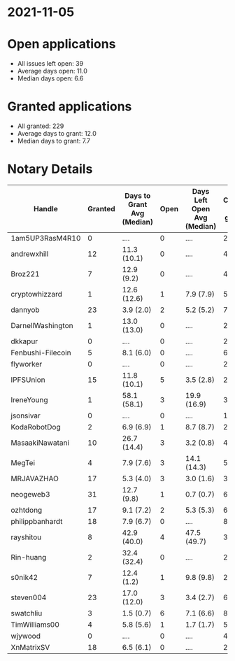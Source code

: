 2021-11-05
==========

# Open applications

- All issues left open: 39
- Average days open: 11.0
- Median days open: 6.6

# Granted applications

- All granted: 229
- Average days to grant: 12.0
- Median days to grant: 7.7

# Notary Details

| Handle            |   Granted | Days to Grant Avg (Median)   |   Open | Days Left Open Avg (Median)   |   Closed (no grant) |
|-------------------|-----------|------------------------------|--------|-------------------------------|---------------------|
| 1am5UP3RasM4R10   |         0 | ....                         |      0 | ....                          |                   2 |
| andrewxhill       |        12 | 11.3  (10.1)                 |      0 | ....                          |                  45 |
| Broz221           |         7 | 12.9  (9.2)                  |      0 | ....                          |                  48 |
| cryptowhizzard    |         1 | 12.6  (12.6)                 |      1 | 7.9  (7.9)                    |                   5 |
| dannyob           |        23 | 3.9  (2.0)                   |      2 | 5.2  (5.2)                    |                  74 |
| DarnellWashington |         1 | 13.0  (13.0)                 |      0 | ....                          |                   2 |
| dkkapur           |         0 | ....                         |      0 | ....                          |                   2 |
| Fenbushi-Filecoin |         5 | 8.1  (6.0)                   |      0 | ....                          |                  67 |
| flyworker         |         0 | ....                         |      0 | ....                          |                   2 |
| IPFSUnion         |        15 | 11.8  (10.1)                 |      5 | 3.5  (2.8)                    |                  27 |
| IreneYoung        |         1 | 58.1  (58.1)                 |      3 | 19.9  (16.9)                  |                   3 |
| jsonsivar         |         0 | ....                         |      0 | ....                          |                  13 |
| KodaRobotDog      |         2 | 6.9  (6.9)                   |      1 | 8.7  (8.7)                    |                   2 |
| MasaakiNawatani   |        10 | 26.7  (14.4)                 |      3 | 3.2  (0.8)                    |                  41 |
| MegTei            |         4 | 7.9  (7.6)                   |      3 | 14.1  (14.3)                  |                   5 |
| MRJAVAZHAO        |        17 | 5.3  (4.0)                   |      3 | 3.0  (1.6)                    |                  32 |
| neogeweb3         |        31 | 12.7  (9.8)                  |      1 | 0.7  (0.7)                    |                  60 |
| ozhtdong          |        17 | 9.1  (7.2)                   |      2 | 5.3  (5.3)                    |                  62 |
| philippbanhardt   |        18 | 7.9  (6.7)                   |      0 | ....                          |                  81 |
| rayshitou         |         8 | 42.9  (40.0)                 |      4 | 47.5  (49.7)                  |                  34 |
| Rin-huang         |         2 | 32.4  (32.4)                 |      0 | ....                          |                   2 |
| s0nik42           |         7 | 12.4  (1.2)                  |      1 | 9.8  (9.8)                    |                  24 |
| steven004         |        23 | 17.0  (12.0)                 |      3 | 3.4  (2.7)                    |                  67 |
| swatchliu         |         3 | 1.5  (0.7)                   |      6 | 7.1  (6.6)                    |                   8 |
| TimWilliams00     |         4 | 5.8  (5.6)                   |      1 | 1.7  (1.7)                    |                   5 |
| wjywood           |         0 | ....                         |      0 | ....                          |                   4 |
| XnMatrixSV        |        18 | 6.5  (6.1)                   |      0 | ....                          |                  28 |